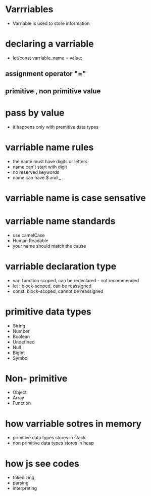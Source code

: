 # Varrriables 
- Varriable is used to store information
# declaring a varriable 
- let/const varriable_name = value; 
## assignment operator "="
## primitive , non primitive value 

# pass by value 
- it happens only with premitive data types 
# varriable name rules 
- the name must have digits or letters
- name can't start with digit
- no reserved keywords 
- name can have $ and _ .

# varriable name is case sensative 

# varriable name standards 
- use camelCase 
- Human Readable
- your name should match the cause 
# varriable declaration type 
- var: function scoped, can be redeclared - not recommended 
- let : block-scoped, can be reassigned 
- const: block-scoped, cannot be reassigned 
# primitive data types 
- String 
- Number 
- Boolean 
- Undefined 
- Null 
- BigInt 
- Symbol 
# Non- primitive 
- Object
- Array
- Function 
# how varriable sotres in memory 
- primitive data types stores in stack
- non primitive data types stores in heap 

# how js see codes 
- tokenizing 
- parsing 
- interpreting 
